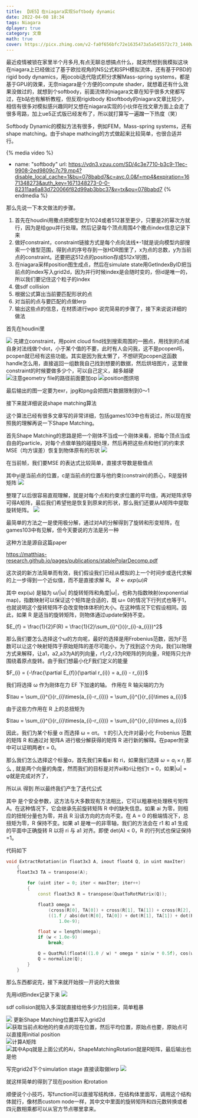 ```yaml
---
title: 【UE5】在niagara实现Softbody dynamic
date: 2022-04-08 18:34
tags: Niagara
dplayer: true
category: 文章
math: true
cover: https://picx.zhimg.com/v2-fa0f656bfc72e1635473a5a545572c73_1440w.jpg?source=172ae18b
---
```

最近疫情被锁在家里半个月多月,有点无聊总想搞点什么，就突然想到我模拟这块在niagara上已经做过了基于欧拉视角的NS公式和SPH模拟流体，还有基于PBD的rigid body dynamics，用jocobi迭代隐式积分求解Mass-spring systems，都是基于GPU的效果，无奈niagara是个方便的compute shader，就想着还有什么效果没做过的，就想到个softbody，前面流体的niagara文章在知乎很多大佬都写过，在b站也有解析教程，但反观rigidbody 和softbody的niagara文章比较少，相信有很多对模拟感兴趣同时又想在niagara实现的小伙伴在找文章方面上会走了很多弯路，加上ue5正式版已经发布了，所以就打算写一遍蹭一下热度（笑）

Softbody Dynamic的模拟方法有很多，例如FEM，Mass-spring systems，还有shape matching。由于shape mathcing的方式做起来比较简单，也很合适并行。

{% media video %}
- name: "softbody"
  url: https://vdn3.vzuu.com/SD/4c3e7710-b3c9-11ec-9908-2ed9809c7c79.mp4?disable_local_cache=1&bu=078babd7&c=avc.0.0&f=mp4&expiration=1671348273&auth_key=1671348273-0-0-82311aa6a83d720066f82d99ab3bbc37&v=tx&pu=078babd7
{% endmedia %}

那么先说一下本文做法的步骤。

1. 首先在houdini用撒点把模型变为1024或者512甚至更少，只要是2的幂次方就行，因为是给gpu并行处理。然后记录每个顶点周围4个撒点index信息记录下来
2. 做好constraint，constraint链接方式是每个点向法线*-1就是说向模型内部搜索一个锥型范围，得到点的序号存到一张HDR图里了，x为点的总数，y为当前点的constraint。还要把这512点的position存成512x1的图，
3. 在niagara采样position图生成点，然后在simulate state用GetIndexByID把当前点的index写入grid2d，因为并行时候index是会随时变的，但id是唯一的，所以我们要记住这个粒子的index
4. 做sdf collision
5. 根据公式算出当前要匹配形状的点
6. 对当前的点与要匹配的点做lerp
7. 输出这些点的信息，在材质进行wpo
说完简易的步骤了，接下来说说详细的做法

首先在houdini里


![](https://pic2.zhimg.com/80/v2-567cda2cce3817bbf503a92c71bee465_720w.webp
)
先建立constraint，用point cloud find找到搜索周围的一圈点，用找到的点减自身对法线做个dot，小于某个值的不要，此时有人会问我，这不是pcopen吗，pcopen就已经有这些功能。其实是因为我太懒了，不想研究pcopen这函数handle怎么用，直接返回一组数我自己找到想要的数据，然后烘培图片，这里做constraint的时候要做多少个，可以自己定义，越多越硬
![](https://pic4.zhimg.com/80/v2-dc0f4a68cf1583610821b3ed206c1057_720w.webp
"注意geometry file的路径前面要加op"
)
![](https://pic4.zhimg.com/80/v2-dc0f4a68cf1583610821b3ed206c1057_720w.webp
"position图烘培"
)

最后输出的图一定要为exr，jpg和png会把图片数据限制到0～1

接下来就详细说说shape matching算法

这个算法已经有很多文章写的非常详细，包括games103中也有说过，所以现在按照我的理解再说一下Shape Matching。

首先Shape Matching的思路是把一个刚体不当成一个刚体来看，把每个顶点当成自由的particle，对每个点做单独的碰撞处理，然后再把这些点和他们的约束求MSE（均方误差）恢复到物体原有的形状
![](https://pic1.zhimg.com/80/v2-7eb4c0d1a152caf7277b57f36047c42c_720w.webp
)

在当前帧，我们要MSE 的表达式比较简单，直接求导数是极值点

其中yi是当前点的位置，c是当前点的位置与他约束(constrain)的质心，R是旋转矩阵
![](https://pic2.zhimg.com/80/v2-06a5f0756b58757194604d95f8dff2d5_720w.webp
)


整理了以后很容易直观理解，就是对每个点和约束求位置的平均值，再对矩阵求导可得A矩阵，最后我们希望他是恢复到原来的形状，那么我们还要从A矩阵中提取旋转矩阵。
![](https://pic3.zhimg.com/80/v2-0f729ef5e4fb4c80978f483a793666ae_720w.webp
)

最简单的方法之一是使用极分解，通过对A的分解得到了旋转和形变矩阵，在games103中有见解，但今天要说的方法是另一种

这种方法是源自这篇paper

https://matthias-research.github.io/pages/publications/stablePolarDecomp.pdf

这次说的新方法简单而有效，我们假设我们已经从模拟的上一个时间步或迭代求解的上一步得到一个近似值，而不是直接求解 R。
$R\leftarrow exp(\omega)R$

其中 exp(ω) 是轴为 ω/|ω| 的旋转矩阵和角度|ω|，也称为指数映射(exponential map)，指数映射可以保证这个矩阵是合适的，既 ω= 0的情况下行列式也等于1，也就说明这个旋转矩阵不会改变物体体积的大小。在这种情况下它假设相同。因此，如果 R 是适当的旋转矩阵，则物体通过update保持不变。

$E_{f} = \frac{1}{2}F(R) = \frac{1}{2}\sum_{i}^{}({r_{i}-a_{i}})^2$

那么我们要怎么选择这个ω的方向呢，最好的选择是用Frobenius范数，因为F范数可以让这个映射矩阵于原始矩阵的差尽可能小，为了找到这个方向，我们以物理方式来解释，让a1，a2,a3为A的列向量，r1,r2,r3为R矩阵的列向量，R矩阵只允许围绕着原点旋转。由于我们想最小化F我们定义的能量

$F_{i} = {-\frac{\partial E_{f}}{\partial r_{i}} = a_{i} - r_{i}}$

我们将选择 ω 作为刚体在力 EF 下加速的轴。 作用在 R 轴尖端的力为

$\tau = \sum_{i}^{}{r_{i}\times(a_{i}-r_{i})} = \sum_{i}^{}{r_{i}\times a_{i}}$

由于这些力作用在 R 上的总扭矩为

$\tau = \sum_{i}^{}{r_{i}\times(a_{i}-r_{i})} = \sum_{i}^{}{r_{i}\times a_{i}}$

因此，我们为某个标量 α 而选择 ω = ατ。 τ 的引入允许对最小化 Frobenius 范数的矩阵 R 和通过对 矩阵A 进行极分解获得的矩阵 R 进行新的解释。在paper附录中可以证明两者τ = 0。

那么我们怎么选择这个标量α，首先我们来看ai 和 ri，如果我们选择 $\omega = a_{i}\times r_{i}$ 那么  ,  就是两个向量的角度，然而我们的目标是对齐ai和ri让他们τ = 0，如果|ω| = φ就是完成对齐了，

所以从  得到  所以最终我们产生了迭代公式


其中  是个安全参数，这方法与大多数现有方法相比，它可以粗暴地处理秩亏矩阵 A。在这种情况下，它会继承先前旋转矩阵 R 中的缺失信息。如果 ai 为零，则相应的扭矩分量也为零，并且 R 沿该方向的方向不变。在 A = 0 的极端情况下，总扭矩为零，R 保持不变。如果 a1 是唯一的非零轴，我们的方法会在 r1 和 a1 生成的平面中正确旋转 R 以将 ri 与 a1 对齐。即使 det(A) < 0，R 的行列式也保证保持 =1。

代码如下
```c++ ExtractRotation
void ExtractRotation(in float3x3 A, inout float4 Q, in uint maxIter)
    {
    float3x3 TA = transpose(A);

        for (uint iter = 0; iter < maxIter; iter++)
        {
            const float3x3 R = transpose(QuatToRotMatrix(Q));

            float3 omega =
                (cross(R[0], TA[0]) + cross(R[1], TA[1]) + cross(R[2], TA[2])) *
                ((1.f / abs(dot(R[0], TA[0]) + dot(R[1], TA[1]) + dot(R[2], TA[2]))) +
                    1.0e-9);

            float w = length(omega);
            if (w < 1.0e-9)
                break;

            Q = QuatMul(float4((1.0 / w) * omega * sin(w * 0.5f), cos(w * 0.5f)), Q);
            Q = normalize(Q);
        }
    }
```
    
那么东西都说完，接下来就开始按一开说的大致做

先用id把index记录下来
![](https://pic1.zhimg.com/80/v2-29c6fb6f85ca4d852799ee653197fa30_1440w.webp)

sdf collision就陷入多深就直接给他多少力拉回来，简单粗暴

![](https://pic2.zhimg.com/80/v2-cf1172c0061fa2021de2313351620985_1440w.webp)
更新Shape Matching位置并写入grid2d
![](https://pic4.zhimg.com/80/v2-4dae98f35b54fd9561b7dfa2f98ebbd3_1440w.webp
"获取当前点和他的约束点的现在位置，然后平均位置，原始点也要，原始点可以直接用initial position"
)
![](https://pic4.zhimg.com/80/v2-4dae98f35b54fd9561b7dfa2f98ebbd3_1440w.webp
"计算A矩阵"
)
![](https://pic3.zhimg.com/80/v2-6982b8b92dd8cb7eceb1ef46b269c76a_1440w.webp
"其中Apq就是上面公式的Ai，ShapeMatchingRotation就是R矩阵，最后输出也是他"
)


写完grid2d下个simulation stage 直接读取做lerp
![](https://pic4.zhimg.com/80/v2-3382620ecfeace1ca0f54eac209c89a3_1440w.webp
)

就这样简单的得到了现在position 和rotation

顺便说个小技巧，写function可以直接写结构体，在结构体里面写，调用这个结构体就行，像材质custom node一样，其中文中里面的旋转矩阵和四元数转换或者四元数相乘都可以从官方节点哪里拿来。
